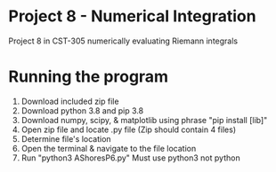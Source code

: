 # Project 8 - Numerical Integration
Project 8 in CST-305 numerically evaluating Riemann integrals

# Running the program
1. Download included zip file
2. Download python 3.8 and pip 3.8
3. Download numpy, scipy, & matplotlib using phrase "pip install [lib]" 
4. Open zip file and locate .py file (Zip should contain 4 files)
5. Determine file's location
6. Open the terminal & navigate to the file location
7. Run "python3 AShoresP6.py" Must use python3 not python
